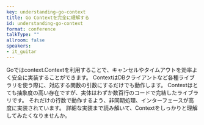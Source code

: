 ```yaml
---
key: understanding-go-context
title: Go Contextを完全に理解する
id: understanding-go-context
format: conference
talkType: ""
allroom: false
speakers:
- it_guitar
---
```

Goではcontext.Contextを利用することで、キャンセルやタイムアウトを効率よく安全に実装することができます。
ContextはDBクライアントなど各種ライブラリを使う際に、対応する関数の引数にするだけでも動作します。
Contextはとても抽象度の高い存在ですが、実体はわずか数百行のコードで完結したライブラリです。
それだけの行数で動作するよう、非同期処理、インターフェースが高度に実装されています。
詳細な実装まで読み解いて、Contextをしっかりと理解してみたくなりませんか。